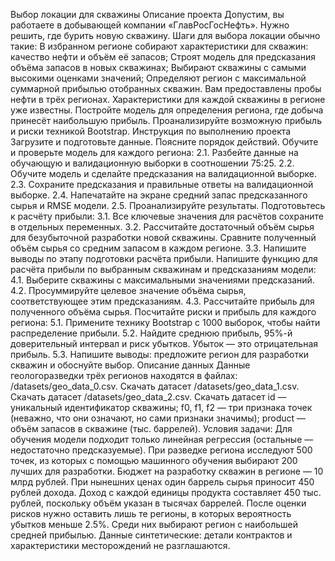 Выбор локации для скважины
Описание проекта
Допустим, вы работаете в добывающей компании «ГлавРосГосНефть». Нужно решить, где бурить новую скважину.
Шаги для выбора локации обычно такие:
В избранном регионе собирают характеристики для скважин: качество нефти и объём её запасов;
Строят модель для предсказания объёма запасов в новых скважинах;
Выбирают скважины с самыми высокими оценками значений;
Определяют регион с максимальной суммарной прибылью отобранных скважин.
Вам предоставлены пробы нефти в трёх регионах. Характеристики для каждой скважины в регионе уже известны. Постройте модель для определения региона, где добыча принесёт наибольшую прибыль. Проанализируйте возможную прибыль и риски техникой Bootstrap.
Инструкция по выполнению проекта
Загрузите и подготовьте данные. Поясните порядок действий.
Обучите и проверьте модель для каждого региона:
 2.1. Разбейте данные на обучающую и валидационную выборки в соотношении 75:25.
 2.2. Обучите модель и сделайте предсказания на валидационной выборке.
 2.3. Сохраните предсказания и правильные ответы на валидационной выборке.
 2.4. Напечатайте на экране средний запас предсказанного сырья и RMSE модели.
 2.5. Проанализируйте результаты.
Подготовьтесь к расчёту прибыли:
 3.1. Все ключевые значения для расчётов сохраните в отдельных переменных.
 3.2. Рассчитайте достаточный объём сырья для безубыточной разработки новой скважины. Сравните полученный объём сырья со средним запасом в каждом регионе.
 3.3. Напишите выводы по этапу подготовки расчёта прибыли.
Напишите функцию для расчёта прибыли по выбранным скважинам и предсказаниям модели:
 4.1. Выберите скважины с максимальными значениями предсказаний.
 4.2. Просуммируйте целевое значение объёма сырья, соответствующее этим предсказаниям.
 4.3. Рассчитайте прибыль для полученного объёма сырья.
Посчитайте риски и прибыль для каждого региона:
 5.1. Примените технику Bootstrap с 1000 выборок, чтобы найти распределение прибыли.
 5.2. Найдите среднюю прибыль, 95%-й доверительный интервал и риск убытков. Убыток — это отрицательная прибыль.
 5.3. Напишите выводы: предложите регион для разработки скважин и обоснуйте выбор.
Описание данных
Данные геологоразведки трёх регионов находятся в файлах:
/datasets/geo_data_0.csv. Скачать датасет
/datasets/geo_data_1.csv. Скачать датасет
/datasets/geo_data_2.csv. Скачать датасет
id — уникальный идентификатор скважины;
f0, f1, f2 — три признака точек (неважно, что они означают, но сами признаки значимы);
product — объём запасов в скважине (тыс. баррелей).
Условия задачи:
Для обучения модели подходит только линейная регрессия (остальные — недостаточно предсказуемые).
При разведке региона исследуют 500 точек, из которых с помощью машинного обучения выбирают 200 лучших для разработки.
Бюджет на разработку скважин в регионе — 10 млрд рублей.
При нынешних ценах один баррель сырья приносит 450 рублей дохода. Доход с каждой единицы продукта составляет 450 тыс. рублей, поскольку объём указан в тысячах баррелей.
После оценки рисков нужно оставить лишь те регионы, в которых вероятность убытков меньше 2.5%. Среди них выбирают регион с наибольшей средней прибылью.
Данные синтетические: детали контрактов и характеристики месторождений не разглашаются.



